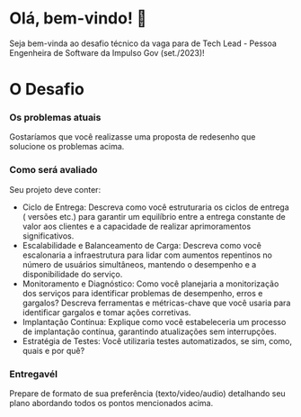 # Olá, bem-vindo! 🖖
Seja bem-vinda ao desafio técnico da vaga para de Tech Lead - Pessoa Engenheira de Software da Impulso Gov (set./2023)!

# O Desafio


### Os problemas atuais

Gostaríamos que você realizasse uma proposta de redesenho que solucione os problemas acima.

### Como será avaliado
Seu projeto deve conter:
- Ciclo de Entrega: Descreva como você estruturaria os ciclos de entrega ( versões etc.) para garantir um equilíbrio entre a entrega constante de valor aos clientes e a capacidade de realizar aprimoramentos significativos.
- Escalabilidade e Balanceamento de Carga: Descreva como você escalonaria a infraestrutura para lidar com aumentos repentinos no número de usuários simultâneos, mantendo o desempenho e a disponibilidade do serviço.
- Monitoramento e Diagnóstico: Como você planejaria a monitorização dos serviços para identificar problemas de desempenho, erros e gargalos? Descreva ferramentas e métricas-chave que você usaria para identificar gargalos e tomar ações corretivas.
- Implantação Contínua: Explique como você estabeleceria um processo de implantação contínua, garantindo atualizações sem interrupções.
- Estratégia de Testes: Você utilizaria testes automatizados, se sim, como, quais e por quê?

### Entregavél
Prepare de formato de sua preferência (texto/video/audio) detalhando seu plano abordando todos os pontos mencionados acima.
